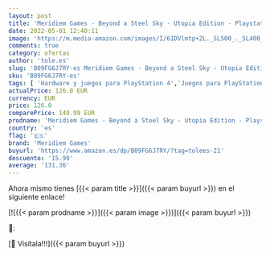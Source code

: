 ```yaml
---
layout: post
title: 'Meridiem Games - Beyond a Steel Sky - Utopia Edition - Playstation 4'
date: 2022-05-01 12:40:11
image: 'https://m.media-amazon.com/images/I/61DVlmtp+2L._SL500_._SL400_.jpg'
comments: true
category: ofertas
author: 'tole.es'
slug: 'B09FG6J7RY-es Meridiem Games - Beyond a Steel Sky - Utopia Edition -...'
sku: 'B09FG6J7RY-es'
tags: [ 'Hardware y juegos para PlayStation 4','Juegos para PlayStation 4','Videojuegos','meridiem games','playstation','🇪🇸', ]
actualPrice: 126.0 EUR
currency: EUR
price: 126.0
comparePrice: 149.99 EUR
prodname: 'Meridiem Games - Beyond a Steel Sky - Utopia Edition - Playstation 4'
country: 'es'
flag: '🇪🇸'
brand: 'Meridiem Games'
buyurl: 'https://www.amazon.es/dp/B09FG6J7RY/?tag=tolees-21'
descuento: '15.99'
average: '131.36'
---
```


Ahora mismo tienes [{{< param title >}}]({{< param buyurl >}}) en el siguiente enlace!

[![{{< param prodname >}}]({{< param image >}})]({{< param buyurl >}})

🔎:


[🛒 Visítala!!!]({{< param buyurl >}})
